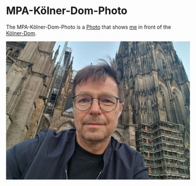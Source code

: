 # MPA-Kölner-Dom-Photo

The MPA-Kölner-Dom-Photo is a [Photo](50000001.md) that shows [me](0.md) in front of the [Kölner-Dom](60100003.md).

<img src="400000017.jpg" alt="MPA-Kölner-Dom-Photo" style="width:800px;"/>

